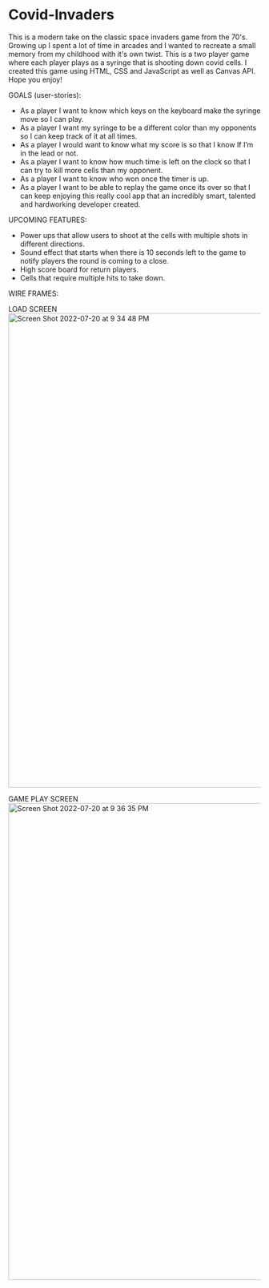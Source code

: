 # Covid-Invaders

This is a modern take on the classic space invaders game from the 70's. Growing up I spent a lot of time in arcades and I wanted to recreate a small memory from my childhood with it's own twist. This is a two player game where each player plays as a syringe that is shooting down covid cells. I created this game using HTML, CSS and JavaScript as well as Canvas API. Hope you enjoy!

GOALS (user-stories):
- As a player I want to know which keys on the keyboard make the syringe move so I can play.
- As a player I want my syringe to be a different color than my opponents so I can keep track of it at all times.
- As a player I would want to know what my score is so that I know If I’m in the lead or not.
- As a player I want to know how much time is left on the clock so that I can try to kill more cells than my opponent.
- As a player I want to know who won once the timer is up.
- As a player I want to be able to replay the game once its over so that I can keep enjoying this really cool app that an incredibly smart, talented and hardworking developer created.

UPCOMING FEATURES:
- Power ups that allow users to shoot at the cells with multiple shots in different directions.
- Sound effect that starts when there is 10 seconds left to the game to notify players the round is coming to a close.
- High score board for return players.
- Cells that require multiple hits to take down.

WIRE FRAMES:

LOAD SCREEN
<img width="947" alt="Screen Shot 2022-07-20 at 9 34 48 PM" src="https://user-images.githubusercontent.com/104473610/180110907-34b77d4e-60ba-46e8-9287-ebe2451c6b72.png">

GAME PLAY SCREEN
<img width="952" alt="Screen Shot 2022-07-20 at 9 36 35 PM" src="https://user-images.githubusercontent.com/104473610/180110911-c707c099-3cdc-45fd-a085-cf6f1e30f453.png">
